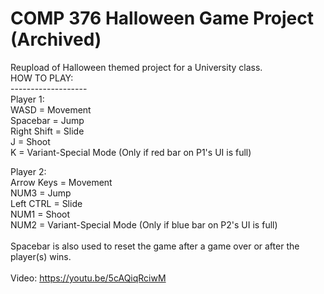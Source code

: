 # COMP 376 Halloween Game Project (Archived)
 Reupload of Halloween themed project for a University class.
<br />
HOW TO PLAY: <br />
------------------- <br />
Player 1: <br />
WASD = Movement <br />
Spacebar = Jump <br />
Right Shift = Slide <br />
J = Shoot <br />
K = Variant-Special Mode (Only if red bar on P1's UI is full) <br />

Player 2: <br />
Arrow Keys = Movement <br />
NUM3 = Jump <br />
Left CTRL = Slide <br />
NUM1 = Shoot <br />
NUM2 = Variant-Special Mode (Only if blue bar on P2's UI is full) <br />
<br />
Spacebar is also used to reset the game after a game over or after the player(s) wins.<br />
<br />
Video: https://youtu.be/5cAQiqRciwM
